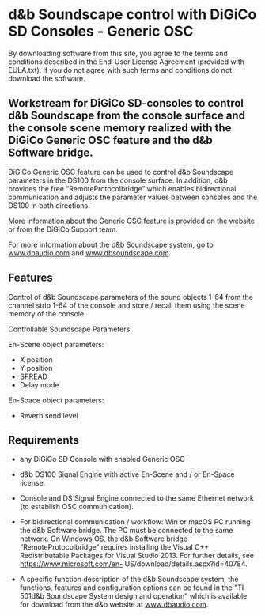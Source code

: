 # d&b Soundscape control with DiGiCo SD Consoles - Generic OSC 

By downloading software from this site, you agree to the terms and conditions described in the End-User License Agreement (provided with EULA.txt). If you do not agree with such terms and conditions do not download the software.

## Workstream for DiGiCo SD-consoles to control d&b Soundscape from the console surface and the console scene memory realized with the DiGiCo Generic OSC feature and the d&b Software bridge. 

DiGiCo Generic OSC feature can be used to control d&b Soundscape parameters in the DS100 from the console surface. In addition, d&b provides the free “RemoteProtocolbridge” which enables bidirectional communication and adjusts the parameter values between consoles and the DS100 in both directions. 

More information about the Generic OSC feature is provided on the website or from the DiGiCo Support team. 

For more information about the d&b Soundscape system, go to www.dbaudio.com and www.dbsoundscape.com. 


## Features 

Control of d&b Soundscape parameters of the sound objects 1-64 from the channel strip 1-64 of the console and store / recall them using the scene memory of the console. 

Controllable Soundscape Parameters: 

En-Scene object parameters: 
-	X position 
-	Y position 
-	SPREAD
-	Delay mode 

En-Space object parameters: 
-	Reverb send level 



## Requirements

-	any DiGiCo SD Console with enabled Generic OSC
-	d&b DS100 Signal Engine with active En-Scene and / or En-Space license. 
-	Console and DS Signal Engine connected to the same Ethernet network (to establish OSC communication). 

-	For bidirectional communication / workflow: Win or macOS PC running the d&b Software bridge. The PC must be connected to the same network.
On Windows OS, the d&b Software bridge “RemoteProtocolbridge” requires installing the Visual C++ Redistributable Packages for Visual Studio 2013. For further details, see https://www.microsoft.com/en- US/download/details.aspx?id=40784. 

-	A specific function description of the d&b Soundscape system, the functions, features and configuration options can be found in the "TI 501d&b Soundscape System design and operation" which is available for download from the d&b website at www.dbaudio.com. 
